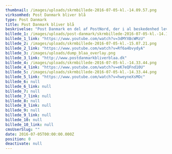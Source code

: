 ```yaml
---
thumbnail: /images/uploads/skrmbillede-2016-07-05-kl.-14.09.57.png
virksomhed: Post Danmark bliver blå
type: Post Danmark
title: Post Danmark bliver blå
beskrivelse: "Post Danmark en del af PostNord, der i al beskedenhed leverer 5.200.000.000 forsendelser om året. Fremadrettet vil koncernen have et ensartet brand - og det er blåt. Der var derfor et stort behov for uddybe baggrunden for og skærpe kendskabet til denne ændring - ikke mindst da danskerne dagligt vælger pakkeleverandør, når de handler online. Derfor lancerede Post Danmark kampagnen, ”Post du kender. Bare blå”, der havde til formål at oplyse om ændringerne, og at dansk rød blev til nordisk blå. Kampagnen var primært aktiv på TV samt i et overlay på Post Danmarks hjemmeside med 700.000 månedlige besøgende, og var desuden massivt tilstede på øvrige online og social medier. Budskabet blev suppleret af infomercials om en række services og apps, for at give flere danskere en bedre og mere tidssvarende postoplevelse. Disse blev lanceret som et separat univers på YouTube.\n\n\n\n"
billede_1: /images/uploads/post-danmark/skrmbillede-2016-07-05-kl.-14.18.49.png
billede_1_link: "https://www.youtube.com/watch?v=3dMYXBcWMzU"
billede_2: /images/uploads/skrmbillede-2016-07-05-kl.-15.07.21.png
billede_2_link: "https://www.youtube.com/watch?v=Rf6a4bvydyA"
billede_3: /images/uploads/dump_blaa_overlay.png
billede_3_link: "http://www.postdanmarkbliverblaa.dk"
billede_4: /images/uploads/skrmbillede-2016-07-05-kl.-14.33.44.png
billede_4_link: "https://www.youtube.com/watch?v=eK7eQFnd10U"
billede_5: /images/uploads/skrmbillede-2016-07-05-kl.-14.33.44.png
billede_5_link: "https://www.youtube.com/watch?v=hweyneXsMOc"
billede_6: null
billede_6_link: null
billede_7: null
billede_7_link: null
billede_8: null
billede_8_link: null
billede_9: null
billede_9_link: null
billede_10: null
billede_10_link: null
cmsUserSlug: ""
date: 2016-07-05T00:00:00.000Z
position: 0
deactivate: null
---
```



